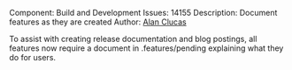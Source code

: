 Component: Build and Development
Issues: 14155
Description: Document features as they are created
Author: [Alan Clucas](https://github.com/Joibel)

To assist with creating release documentation and blog postings, all features now require a document in .features/pending explaining what they do for users.
